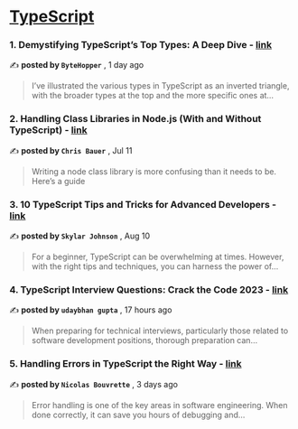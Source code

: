 
<h1><a href=https://medium.com/tag/typescript-tips/recommended target="_blank" rel="noopener noreferrer">TypeScript</a></h1>
<h3>1. Demystifying TypeScript’s Top Types: A Deep Dive - <a href=https://medium.com/stackademic/understanding-typescript-top-types-d4da33a790b7?source=tag_recommended_feed---------0-84----------typescript_tips----------e3cf6103_ba09_4d99_86bb_8cc4f86836b4------- target="_blank" rel="noopener noreferrer">link</a></h3>

✍️ **posted by `ByteHopper`** <date> , 1 day ago</date>

<blockquote>I’ve illustrated the various types in TypeScript as an inverted triangle, with the broader types at the top and the more specific ones at…</blockquote>

<h3>2. Handling Class Libraries in Node.js (With and Without TypeScript) - <a href=https://medium.com/better-programming/handling-class-libraries-in-node-js-with-and-without-typescript-39b73b2186b6?source=tag_recommended_feed---------1-107----------typescript_tips----------e3cf6103_ba09_4d99_86bb_8cc4f86836b4------- target="_blank" rel="noopener noreferrer">link</a></h3>

✍️ **posted by `Chris Bauer`** <date> , Jul 11</date>

<blockquote>Writing a node class library is more confusing than it needs to be. Here’s a guide</blockquote>

<h3>3. 10 TypeScript Tips and Tricks for Advanced Developers - <a href=https://medium.com/@codegirljs/10-typescript-tips-and-tricks-for-advanced-developers-25db6fe6aa72?source=tag_recommended_feed---------2-85----------typescript_tips----------e3cf6103_ba09_4d99_86bb_8cc4f86836b4------- target="_blank" rel="noopener noreferrer">link</a></h3>

✍️ **posted by `Skylar Johnson`** <date> , Aug 10</date>

<blockquote>For a beginner, TypeScript can be overwhelming at times. However, with the right tips and techniques, you can harness the power of…</blockquote>

<h3>4. TypeScript Interview Questions: Crack the Code 2023 - <a href=https://medium.com/@guptaudaybhan02/typescript-interview-questions-crack-the-code-2023-76d87ca436d0?source=tag_recommended_feed---------3-84----------typescript_tips----------e3cf6103_ba09_4d99_86bb_8cc4f86836b4------- target="_blank" rel="noopener noreferrer">link</a></h3>

✍️ **posted by `udaybhan gupta`** <date> , 17 hours ago</date>

<blockquote>When preparing for technical interviews, particularly those related to software development positions, thorough preparation can…</blockquote>

<h3>5. Handling Errors in TypeScript the Right Way - <a href=https://medium.com/stackademic/handling-errors-in-typescript-the-right-way-ba5e2e8c873?source=tag_recommended_feed---------4-85----------typescript_tips----------e3cf6103_ba09_4d99_86bb_8cc4f86836b4------- target="_blank" rel="noopener noreferrer">link</a></h3>

✍️ **posted by `Nicolas Bouvrette`** <date> , 3 days ago</date>

<blockquote>Error handling is one of the key areas in software engineering. When done correctly, it can save you hours of debugging and…</blockquote>

